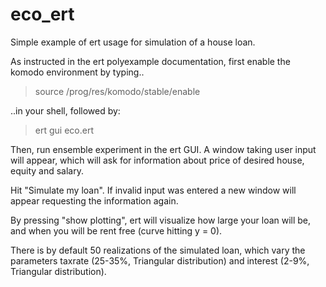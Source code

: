 # eco_ert
Simple example of ert usage for simulation of a house loan.

As instructed in the ert polyexample documentation,
first enable the komodo environment by typing..

> source /prog/res/komodo/stable/enable

..in your shell, followed by:

> ert gui eco.ert

Then, run ensemble experiment in the ert GUI.
A window taking user input will appear, which will ask
for information about price of desired house, equity and salary.

Hit "Simulate my loan". If invalid input was entered
a new window will appear requesting the information again.

By pressing "show plotting", ert will visualize how large your loan
will be, and when you will be rent free (curve hitting y = 0).

There is by default 50 realizations of the simulated loan, which vary the parameters taxrate (25-35%, Triangular distribution) and interest (2-9%, Triangular distribution).